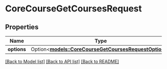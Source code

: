 # CoreCourseGetCoursesRequest

## Properties

Name | Type | Description | Notes
------------ | ------------- | ------------- | -------------
**options** | Option<[**models::CoreCourseGetCoursesRequestOptions**](core_course_get_courses_request_options.md)> |  | [optional]

[[Back to Model list]](../README.md#documentation-for-models) [[Back to API list]](../README.md#documentation-for-api-endpoints) [[Back to README]](../README.md)


